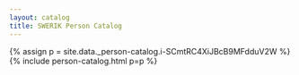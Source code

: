 ```yaml
---
layout: catalog
title: SWERIK Person Catalog
---
```

{% assign p = site.data._person-catalog.i-SCmtRC4XiJBcB9MFdduV2W %}
{% include person-catalog.html p=p %}

